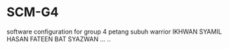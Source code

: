 # SCM-G4
software configuration for group 4
petang
subuh warrior
IKHWAN
SYAMIL
HASAN
FATEEN
BAT
SYAZWAN
...
..